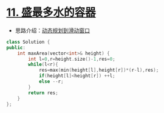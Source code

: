 # [11. 盛最多水的容器](https://leetcode-cn.com/problems/container-with-most-water/)

+ 思路介绍：[动态规划到滑动窗口](https://leetcode-cn.com/problems/container-with-most-water/solution/dong-tai-gui-hua-de-shi-jiao-by-yujuncen/)

```cpp
class Solution {
public:
    int maxArea(vector<int>& height) {
        int l=0,r=height.size()-1,res=0;
        while(l<r){
            res=max(min(height[l],height[r])*(r-l),res);
            if(height[l]<height[r]) ++l;
            else --r;
        }
        return res;
    }
};
```
